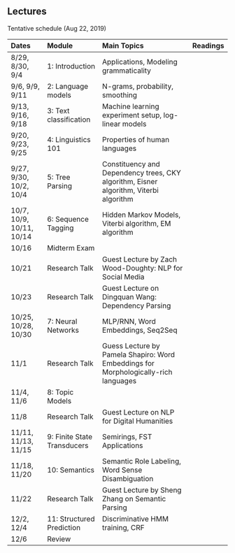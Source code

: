 ## Lectures

Tentative schedule (Aug 22, 2019)


| Dates     | Module            | Main Topics           | Readings |
| :-------- | :---------------- | :-------------------- | :-------- |
| 8/29, 8/30, 9/4 | 1: Introduction  | Applications, Modeling grammaticality | |
| 9/6, 9/9, 9/11 | 2: Language models | N-grams, probability, smoothing | |
| 9/13, 9/16, 9/18 | 3: Text classification | Machine learning experiment setup, log-linear models | |
| 9/20, 9/23, 9/25 | 4: Linguistics 101 | Properties of human languages | |
| 9/27, 9/30, 10/2, 10/4 | 5: Tree Parsing | Constituency and Dependency trees, CKY algorithm, Eisner algorithm, Viterbi algorithm | | 
| 10/7, 10/9, 10/11, 10/14 | 6: Sequence Tagging | Hidden Markov Models, Viterbi algorithm, EM algorithm | |
| 10/16 | Midterm Exam| | |
| 10/21 | Research Talk | Guest Lecture by Zach Wood-Doughty: NLP for Social Media |
| 10/23 | Research Talk | Guest Lecture on Dingquan Wang: Dependency Parsing | |
| 10/25, 10/28, 10/30 | 7: Neural Networks | MLP/RNN, Word Embeddings, Seq2Seq |
| 11/1 | Research Talk | Guess Lecture by Pamela Shapiro: Word Embeddings for Morphologically-rich languages | 
| 11/4, 11/6 | 8: Topic Models | | |
| 11/8 | Research Talk | Guest Lecture on NLP for Digital Humanities | |
| 11/11, 11/13, 11/15 | 9: Finite State Transducers | Semirings, FST Applications|
| 11/18, 11/20  | 10: Semantics | Semantic Role Labeling, Word Sense Disambiguation| | 
| 11/22 | Research Talk | Guest Lecture by Sheng Zhang on Semantic Parsing | |
| 12/2, 12/4 | 11: Structured Prediction | Discriminative HMM training, CRF| |
| 12/6 | Review | |

